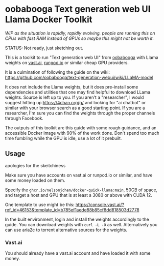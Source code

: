 # oobabooga Text generation web UI Llama Docker Toolkit

*WIP as the situation is rapidly, rapidly evolving. people are running this on CPUs with fast RAM instead of GPUs so maybe this might not be worth it.*

STATUS: Not ready, just sketching out.

This is a toolkit to run "Text generation web UI" from [oobabooga](https://github.com/oobabooga/text-generation-webui) with Llama weights on [vast.ai](https://vast.ai), [runpod.io](https://www.runpod.io/) or similar cheap GPU providers.

It is a culmination of following the guide on the wiki: https://github.com/oobabooga/text-generation-webui/wiki/LLaMA-model

It does not include the Llama weights, but it does pre-install some dependencies and utilities that one may find helpful to download LLama weights. Source is left up to you. If you aren't a "researcher", I would suggest hitting up https://4chan.org/g/ and looking for "ai chatbot" or similar with your browser search as a good starting point. If you are a researcher, I'm sure you can find the weights through the proper channels through Facebook.

The outputs of this toolkit are this guide with some rough guidance, and an accessible Docker image with 90% of the work done. Don't spend too much time fumbling while the GPU is idle, use a lot of it prebuilt.

## Usage

apologies for the skeitchiness

Make sure you have accounts on vast.ai or runpod.io or similar, and have some money loaded on them.

Specify the `ghcr.io/nelsonjchen/docker-quick-llama:main`, 50GB of space, and target a host and GPU that is at least a 3080 or above with CUDA 12.

One template to use might be this: https://console.vast.ai/?ref_id=46153&template_id=b785ef1aede88b85cf8dd818503d2778

In the built environment, login and install the weights accordingly to the guide. You can download weights with `curl -L -O` as well. Alternatively you can use aria2c to torrent alternative sources for the weights.

### Vast.ai

You should already have a vast.ai account and have loaded it with some money.

